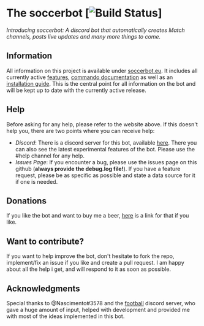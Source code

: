 # The soccerbot [![Build Status](https://travis-ci.com/muma7490/soccerbot.svg?branch=master)]

_Introducing soccerbot: A discord bot that automatically creates Match
channels, posts live updates and many more things to come._

## Information

All information on this project is available under
[soccerbot.eu](https://soccerbot.eu). It includes all currently active
[features](http://soccerbot.eu/features/),
[commando documentation](http://soccerbot.eu/documentation/) as well as
an [installation guide](http://soccerbot.eu/quickstart/). This is the
central point for all information on the bot and will be kept up to
date with the currently active release.

## Help

Before asking for any help, please refer to the website above. If this
doesn't help you, there are two points where you can receive help:

* _Discord_: There is a discord server for this bot, available
[here](https://discord.gg/wGDvGR9). There you can also see the latest
experimental features of the bot. Please use the #help channel for any
help.
* _Issues Page_: If you encounter a bug, please use the issues page on
this github (**always provide the debug.log file!**). If you have a
feature request, please be as specific as possible and state a data
source for it if one is needed.

## Donations

If you like the bot and want to buy me a beer,
[here](paypal.me/soccerbot) is a link for that if you like.

## Want to contribute?

If you want to help improve the bot, don't hesitate to fork the
repo, implement/fix an issue if you like and create a pull request. I
am happy about all the help i get, and will respond to it as soon
as possible.

## Acknowledgments

Special thanks to @Nascimento#3578 and the [football](https://discord.gg/wKhSQEt)
discord server, who gave a huge amount of input, helped with development
and provided me with most of the ideas implemented in this bot.

